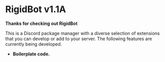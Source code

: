 # RigidBot v1.1A

**Thanks for checking out RigidBot**

This is a Discord package manager with a diverse selection of extensions that you can develop or add to your server. The following features are currently being developed.
 - **Boilerplate code.**